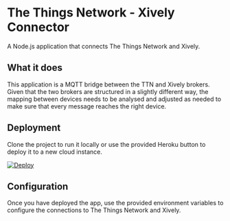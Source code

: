 # The Things Network - Xively Connector
A Node.js application that connects The Things Network and Xively.

## What it does
This application is a MQTT bridge between the TTN and Xively brokers. Given that the two brokers are structured in a slightly different way, the mapping between devices needs to be analysed and adjusted as needed to make sure that every message reaches the right device.

## Deployment
Clone the project to run it locally or use the provided Heroku button to deploy it to a new cloud instance.

[![Deploy](https://www.herokucdn.com/deploy/button.svg)](https://heroku.com/deploy?template=https://github.com/embee8/ttn-xively-connector/tree/master)

## Configuration
Once you have deployed the app, use the provided environment variables to configure the connections to The Things Network and Xively.